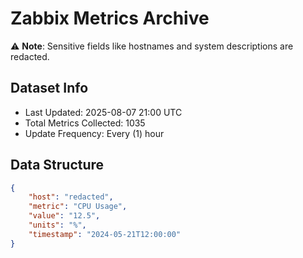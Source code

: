 # Zabbix Metrics Archive

⚠️ **Note**: Sensitive fields like hostnames and system descriptions are redacted.

## Dataset Info
- Last Updated: 2025-08-07 21:00 UTC
- Total Metrics Collected: 1035
- Update Frequency: Every (1) hour

## Data Structure
```json
{
    "host": "redacted",
    "metric": "CPU Usage",
    "value": "12.5",
    "units": "%",
    "timestamp": "2024-05-21T12:00:00"
}
```
